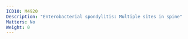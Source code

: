 ```yaml
---
ICD10: M4920
Description: "Enterobacterial spondylitis: Multiple sites in spine"
Matters: No
Weight: 0
---
```

